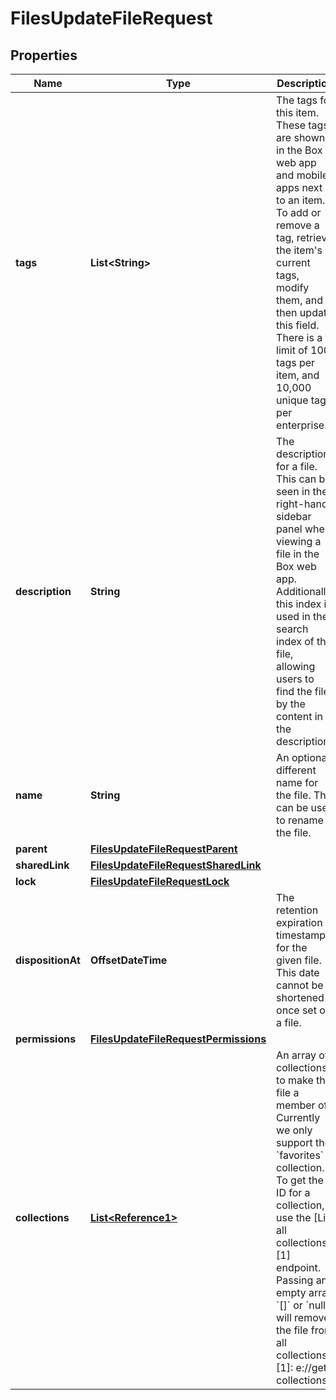 

# FilesUpdateFileRequest


## Properties

| Name | Type | Description | Notes |
|------------ | ------------- | ------------- | -------------|
|**tags** | **List&lt;String&gt;** | The tags for this item. These tags are shown in the Box web app and mobile apps next to an item.  To add or remove a tag, retrieve the item&#39;s current tags, modify them, and then update this field.  There is a limit of 100 tags per item, and 10,000 unique tags per enterprise. |  [optional] |
|**description** | **String** | The description for a file. This can be seen in the right-hand sidebar panel when viewing a file in the Box web app. Additionally, this index is used in the search index of the file, allowing users to find the file by the content in the description. |  [optional] |
|**name** | **String** | An optional different name for the file. This can be used to rename the file. |  [optional] |
|**parent** | [**FilesUpdateFileRequestParent**](FilesUpdateFileRequestParent.md) |  |  [optional] |
|**sharedLink** | [**FilesUpdateFileRequestSharedLink**](FilesUpdateFileRequestSharedLink.md) |  |  [optional] |
|**lock** | [**FilesUpdateFileRequestLock**](FilesUpdateFileRequestLock.md) |  |  [optional] |
|**dispositionAt** | **OffsetDateTime** | The retention expiration timestamp for the given file. This date cannot be shortened once set on a file. |  [optional] |
|**permissions** | [**FilesUpdateFileRequestPermissions**](FilesUpdateFileRequestPermissions.md) |  |  [optional] |
|**collections** | [**List&lt;Reference1&gt;**](Reference1.md) | An array of collections to make this file a member of. Currently we only support the &#x60;favorites&#x60; collection.  To get the ID for a collection, use the [List all collections][1] endpoint.  Passing an empty array &#x60;[]&#x60; or &#x60;null&#x60; will remove the file from all collections.  [1]: e://get-collections |  [optional] |



